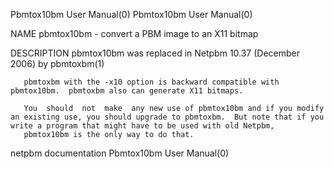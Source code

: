 Pbmtox10bm User Manual(0)                                                                                                                                                           Pbmtox10bm User Manual(0)



NAME
       pbmtox10bm - convert a PBM image to an X11 bitmap


DESCRIPTION
       pbmtox10bm was replaced in Netpbm 10.37 (December 2006) by pbmtoxbm(1)

       pbmtoxbm with the -x10 option is backward compatible with pbmtox10bm.  pbmtoxbm also can generate X11 bitmaps.

       You  should  not  make  any new use of pbmtox10bm and if you modify an existing use, you should upgrade to pbmtoxbm.  But note that if you write a program that might have to be used with old Netpbm,
       pbmtox10bm is the only way to do that.



netpbm documentation                                                                                                                                                                Pbmtox10bm User Manual(0)

